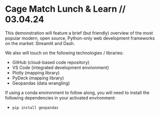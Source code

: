 # Cage Match Lunch & Learn // 03.04.24

This demonstration will feature a brief (but friendly) overview of the most popular modern, open source, Python-only web development frameworks on the market: Streamlit and Dash.

We also will touch on the following technologies / libraries:

- GitHub (cloud-based code repository)
- VS Code (integrated development environment)
- Plotly (mapping library)
- PyDeck (mapping library)
- Geopandas (data wrangling)

If using a conda environment to follow along, you will need to install the following dependencies in your activated environment:

- `pip install geopandas`
